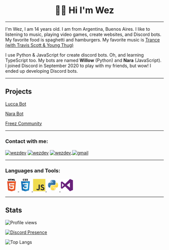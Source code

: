 <h1 align="center">👋🏻 Hi I'm Wez</h1>

---

I'm Wez, I am 14 years old. I am from Argentina, Buenos Aires. I like to listening to music, playing video games, create websites, and Discord bots.
My favorite food is spaghetti and hamburgers. My favorite music is [Trance (with Travis Scott & Young Thug)](https://open.spotify.com/track/5wG3HvLhF6Y5KTGlK0IW3J?si=751a44b678954f8a)

I use Python & JavaScript for create discord bots. Oh, and learning TypeScript too. My bots are named **Willow** (Python) and **Nara** (JavaScript). I joined Discord in September 2020 to play with my friends, but wow! I ended up developing Discord bots.

---

## Projects

[Lucca Bot](https://dsc.gg/willow-bot)

[Nara Bot](https://discord.com/oauth2/authorize?client_id=977278077539323984&permissions=1377409760503&scope=bot)

[Freez Community](https://discord.gg/MMm4SxmtUp)


---

<h3 align="left">Contact with me:</h3>
<p align="left">
<a href="https://discord.com/users/759233882926350346" target="blank"><img align="center" src="https://raw.githubusercontent.com/rahuldkjain/github-profile-readme-generator/master/src/images/icons/Social/discord.svg" alt="wezdev" height="30" width="40" /></a>
<a href="https://instagram.com/wezz_dev" target="blank"><img align="center" src="https://raw.githubusercontent.com/rahuldkjain/github-profile-readme-generator/master/src/images/icons/Social/instagram.svg" alt="wezdev" height="30" width="40" /></a> <a href="https://twitter.com/ImWezzz" target="blank"> <img align="center" src="https://raw.githubusercontent.com/rahuldkjain/github-profile-readme-generator/master/src/images/icons/Social/twitter.svg" alt="wezdev" height="30" width="40" /> </a> <a href="https://mail.google.com/mail/u/2/#search/imwezcontact%40gmail.com?compose=new" target="_blank"> <img align="center" src="https://www.vectorlogo.zone/logos/gmail/gmail-icon.svg" alt="gmail" height="30" width="40" /></a>

</p>

---

<h3 align="left">Languages and Tools:</h3>

<p align="left"> <a href="https://www.w3.org/html/" target="_blank" rel="noreferrer"> <img src="https://raw.githubusercontent.com/devicons/devicon/master/icons/html5/html5-original-wordmark.svg" alt="html5" width="40" height="40"/> </a> <a href="https://www.w3schools.com/css/" target="_blank" rel="noreferrer"> <img src="https://raw.githubusercontent.com/devicons/devicon/master/icons/css3/css3-original-wordmark.svg" alt="css3" width="40" height="40"/> </a> <a href="https://developer.mozilla.org/en-US/docs/Web/JavaScript" target="_blank" rel="noreferrer"> <img src="https://raw.githubusercontent.com/devicons/devicon/master/icons/javascript/javascript-original.svg" alt="javascript" width="40" height="40"/> </a> <a href="https://developer.mozilla.org/en-US/docs/Web/Python" target="_blank" rel="noreferrer"> <img src="https://raw.githubusercontent.com/devicons/devicon/master/icons/python/python-original.svg" alt="python" width="40" height="40"/> </a> <a href="https://developer.mozilla.org/en-US/docs/WeVisualStudioCode" target="_blank" rel="noreferrer"> <img src="https://raw.githubusercontent.com/devicons/devicon/master/icons/visualstudio/visualstudio-plain.svg" alt="vscode" width="40" height="40" style="fill: #006dff;"/> </a> </p>

---
## Stats
![Profile views](https://komarev.com/ghpvc/?username=ImWezzz) 

[![Discord Presence](https://lanyard.cnrad.dev/api/759233882926350346?borderRadius=20px&hideDiscrim=true&theme=tokyonight)](https://discord.com/users/759233882926350346)

![Top Langs](https://github-readme-stats.vercel.app/api/top-langs/?username=imwezzz&layout=compact&langs_count=7&theme=tokyonight)
